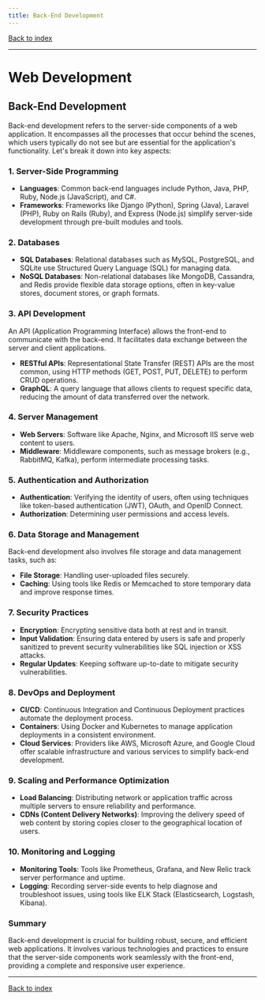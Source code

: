 ```yaml
---
title: Back-End Development
---
```


[Back to index](index.html)

---
# Web Development
## Back-End Development

Back-end development refers to the server-side components of a web application. It encompasses all the processes that occur behind the scenes, which users typically do not see but are essential for the application's functionality. Let's break it down into key aspects:

### 1. Server-Side Programming
- **Languages**: Common back-end languages include Python, Java, PHP, Ruby, Node.js (JavaScript), and C#.
- **Frameworks**: Frameworks like Django (Python), Spring (Java), Laravel (PHP), Ruby on Rails (Ruby), and Express (Node.js) simplify server-side development through pre-built modules and tools.

### 2. Databases
- **SQL Databases**: Relational databases such as MySQL, PostgreSQL, and SQLite use Structured Query Language (SQL) for managing data.
- **NoSQL Databases**: Non-relational databases like MongoDB, Cassandra, and Redis provide flexible data storage options, often in key-value stores, document stores, or graph formats.

### 3. API Development
An API (Application Programming Interface) allows the front-end to communicate with the back-end. It facilitates data exchange between the server and client applications.
- **RESTful APIs**: Representational State Transfer (REST) APIs are the most common, using HTTP methods (GET, POST, PUT, DELETE) to perform CRUD operations.
- **GraphQL**: A query language that allows clients to request specific data, reducing the amount of data transferred over the network.

### 4. Server Management
- **Web Servers**: Software like Apache, Nginx, and Microsoft IIS serve web content to users.
- **Middleware**: Middleware components, such as message brokers (e.g., RabbitMQ, Kafka), perform intermediate processing tasks. 

### 5. Authentication and Authorization
- **Authentication**: Verifying the identity of users, often using techniques like token-based authentication (JWT), OAuth, and OpenID Connect.
- **Authorization**: Determining user permissions and access levels.

### 6. Data Storage and Management
Back-end development also involves file storage and data management tasks, such as:
- **File Storage**: Handling user-uploaded files securely.
- **Caching**: Using tools like Redis or Memcached to store temporary data and improve response times.

### 7. Security Practices
- **Encryption**: Encrypting sensitive data both at rest and in transit.
- **Input Validation**: Ensuring data entered by users is safe and properly sanitized to prevent security vulnerabilities like SQL injection or XSS attacks.
- **Regular Updates**: Keeping software up-to-date to mitigate security vulnerabilities.

### 8. DevOps and Deployment
- **CI/CD**: Continuous Integration and Continuous Deployment practices automate the deployment process.
- **Containers**: Using Docker and Kubernetes to manage application deployments in a consistent environment.
- **Cloud Services**: Providers like AWS, Microsoft Azure, and Google Cloud offer scalable infrastructure and various services to simplify back-end development.

### 9. Scaling and Performance Optimization
- **Load Balancing**: Distributing network or application traffic across multiple servers to ensure reliability and performance.
- **CDNs (Content Delivery Networks)**: Improving the delivery speed of web content by storing copies closer to the geographical location of users.

### 10. Monitoring and Logging
- **Monitoring Tools**: Tools like Prometheus, Grafana, and New Relic track server performance and uptime.
- **Logging**: Recording server-side events to help diagnose and troubleshoot issues, using tools like ELK Stack (Elasticsearch, Logstash, Kibana).

### Summary
Back-end development is crucial for building robust, secure, and efficient web applications. It involves various technologies and practices to ensure that the server-side components work seamlessly with the front-end, providing a complete and responsive user experience.

---
[Back to index](index.html)
